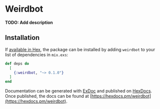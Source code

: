 # Weirdbot

**TODO: Add description**

## Installation

If [available in Hex](https://hex.pm/docs/publish), the package can be installed
by adding `weirdbot` to your list of dependencies in `mix.exs`:

```elixir
def deps do
  [
    {:weirdbot, "~> 0.1.0"}
  ]
end
```

Documentation can be generated with [ExDoc](https://github.com/elixir-lang/ex_doc)
and published on [HexDocs](https://hexdocs.pm). Once published, the docs can
be found at [https://hexdocs.pm/weirdbot](https://hexdocs.pm/weirdbot).

